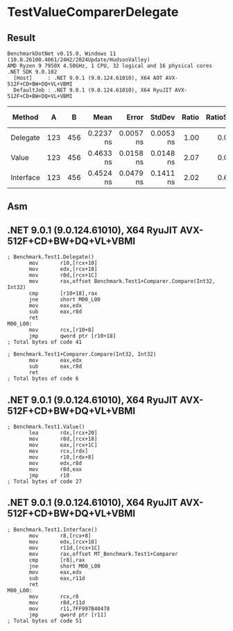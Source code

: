 # TestValueComparerDelegate

## Result

```
BenchmarkDotNet v0.15.0, Windows 11 (10.0.26100.4061/24H2/2024Update/HudsonValley)
AMD Ryzen 9 7950X 4.50GHz, 1 CPU, 32 logical and 16 physical cores
.NET SDK 9.0.102
  [Host]     : .NET 9.0.1 (9.0.124.61010), X64 AOT AVX-512F+CD+BW+DQ+VL+VBMI
  DefaultJob : .NET 9.0.1 (9.0.124.61010), X64 RyuJIT AVX-512F+CD+BW+DQ+VL+VBMI
```

| Method    | A   | B   | Mean      | Error     | StdDev    | Ratio | RatioSD | Code Size | Allocated | Alloc Ratio |
|---------- |---- |---- |----------:|----------:|----------:|------:|--------:|----------:|----------:|------------:|
| Delegate  | 123 | 456 | 0.2237 ns | 0.0057 ns | 0.0053 ns |  1.00 |    0.03 |      47 B |         - |          NA |
| Value     | 123 | 456 | 0.4633 ns | 0.0158 ns | 0.0148 ns |  2.07 |    0.08 |      27 B |         - |          NA |
| Interface | 123 | 456 | 0.4524 ns | 0.0479 ns | 0.1411 ns |  2.02 |    0.63 |      51 B |         - |          NA |

## Asm

## .NET 9.0.1 (9.0.124.61010), X64 RyuJIT AVX-512F+CD+BW+DQ+VL+VBMI
```assembly
; Benchmark.Test1.Delegate()
       mov       r10,[rcx+10]
       mov       edx,[rcx+18]
       mov       r8d,[rcx+1C]
       mov       rax,offset Benchmark.Test1+Comparer.Compare(Int32, Int32)
       cmp       [r10+18],rax
       jne       short M00_L00
       mov       eax,edx
       sub       eax,r8d
       ret
M00_L00:
       mov       rcx,[r10+8]
       jmp       qword ptr [r10+18]
; Total bytes of code 41
```
```assembly
; Benchmark.Test1+Comparer.Compare(Int32, Int32)
       mov       eax,edx
       sub       eax,r8d
       ret
; Total bytes of code 6
```

## .NET 9.0.1 (9.0.124.61010), X64 RyuJIT AVX-512F+CD+BW+DQ+VL+VBMI
```assembly
; Benchmark.Test1.Value()
       lea       rdx,[rcx+20]
       mov       r8d,[rcx+18]
       mov       eax,[rcx+1C]
       mov       rcx,[rdx]
       mov       r10,[rdx+8]
       mov       edx,r8d
       mov       r8d,eax
       jmp       r10
; Total bytes of code 27
```

## .NET 9.0.1 (9.0.124.61010), X64 RyuJIT AVX-512F+CD+BW+DQ+VL+VBMI
```assembly
; Benchmark.Test1.Interface()
       mov       r8,[rcx+8]
       mov       edx,[rcx+18]
       mov       r11d,[rcx+1C]
       mov       rax,offset MT_Benchmark.Test1+Comparer
       cmp       [r8],rax
       jne       short M00_L00
       mov       eax,edx
       sub       eax,r11d
       ret
M00_L00:
       mov       rcx,r8
       mov       r8d,r11d
       mov       r11,7FF997B40478
       jmp       qword ptr [r11]
; Total bytes of code 51
```
